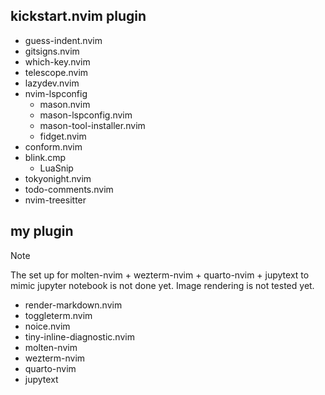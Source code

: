 ## kickstart.nvim plugin
- guess-indent.nvim
- gitsigns.nvim
- which-key.nvim
- telescope.nvim
- lazydev.nvim
- nvim-lspconfig
    - mason.nvim
    - mason-lspconfig.nvim
    - mason-tool-installer.nvim
    - fidget.nvim
- conform.nvim
- blink.cmp
    - LuaSnip
- tokyonight.nvim
- todo-comments.nvim
- nvim-treesitter

## my plugin
> [!NOTE] 
> The set up for molten-nvim + wezterm-nvim + quarto-nvim + jupytext to mimic jupyter notebook is not done yet.
> Image rendering is not tested yet.
- render-markdown.nvim
- toggleterm.nvim
- noice.nvim
- tiny-inline-diagnostic.nvim
- molten-nvim
- wezterm-nvim
- quarto-nvim
- jupytext



